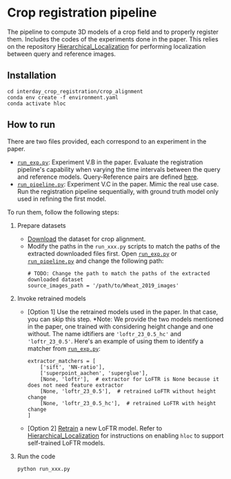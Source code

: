 # Crop registration pipeline
The pipeline to compute 3D models of a crop field and to properly register them. Includes the codes of the experiments done in the paper. This relies on the repository [Hierarchical_Localization](https://github.com/cvg/Hierarchical-Localization) for performing localization between query and reference images.

## Installation
```shell
cd interday_crop_registration/crop_alignment
conda env create -f environment.yaml
conda activate hloc
```

## How to run
There are two files provided, each correspond to an experiment in the paper.
* [`run_exp.py`](./run_exp.py): Experiment V.B in the paper. Evaluate the registration pipeline's capability when varying the time intervals between the query and reference models. Query-Reference pairs are defined [here](./query_ref_pair.py).
* [`run_pipeline.py`](./run_pipeline.py): Experiment V.C in the paper. Mimic the real use case. Run the registration pipeline sequentially, with ground truth model only used in refining the first model.

To run them, follow the following steps:

1. Prepare datasets
    - [Download](../README.md#download-datasets) the dataset for crop alignment.
    - Modify the paths in the `run_xxx.py` scripts to match the paths of the extracted downloaded files first. Open [`run_exp.py`](./run_exp.py) or [`run_pipeline.py`](./run_pipeline.py) and change the following path:
        ```shell
        # TODO: Change the path to match the paths of the extracted downloaded dataset
        source_images_path = '/path/to/Wheat_2019_images'    
        ```
2. Invoke retrained models
    - [Option 1] Use the retrained models used in the paper. In that case, you can skip this step. 
    *Note: We provide the two models mentioned in the paper, one trained with considering height change and one without. The name idtifiers are `'loftr_23_0.5_hc'` and `'loftr_23_0.5'`. Here's an example of using them to identify a matcher from [`run_exp.py`](./run_exp.py#L276-L277): 
        ```shell
        extractor_matchers = [
            ['sift', 'NN-ratio'],
            ['superpoint_aachen', 'superglue'],
            [None, 'loftr'],  # extractor for LoFTR is None because it does not need feature extractor
            [None, 'loftr_23_0.5'],  # retrained LoFTR without height change
            [None, 'loftr_23_0.5_hc'],  # retrained LoFTR with height change
        ]
        ```

    - [Option 2] [Retrain](../LoFTR/README.md#how-to-train) a new LoFTR model. Refer to [Hierarchical_Localization](./Hierarchical_Localization/README.md#modifications-to-enable-retrained-loftr-models) for instructions on enabling `hloc` to support self-trained LoFTR models.

3. Run the code
    ```shell
    python run_xxx.py
    ```

